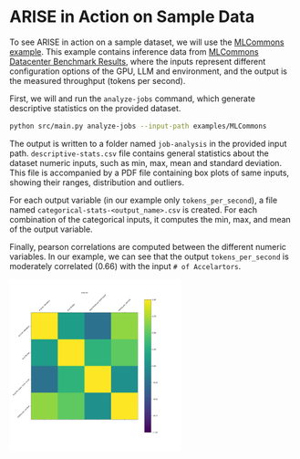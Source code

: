 # ARISE in Action on Sample Data

To see ARISE in action on a sample dataset, we will use the [MLCommons example](../examples/MLCommons). This example
contains inference data from [MLCommons Datacenter Benchmark Results](https://mlcommons.org/benchmarks/inference-datacenter), 
where the inputs represent different configuration options of the GPU, LLM and environment, and the output is the 
measured throughput (tokens per second).

First, we will and run the `analyze-jobs` command, which generate descriptive statistics on the provided dataset. 

```bash
python src/main.py analyze-jobs --input-path examples/MLCommons
```

The output is written to a folder named `job-analysis` in the provided input path. `descriptive-stats.csv` file contains
general statistics about the dataset numeric inputs, such as min, max, mean and standard deviation. This file is 
accompanied by a PDF file containing box plots of same inputs, showing their ranges, distribution and outliers.   

For each output variable (in our example only `tokens_per_second`), a file named  `categorical-stats-<output_name>.csv` 
is created. For each combination of the categorical inputs, it computes the min, max, and mean of the output variable.

Finally, pearson correlations are computed between the different numeric variables. In our example, we can see that the
output `tokens_per_second` is moderately correlated (0.66) with the input `# of Accelartors`.

<img src="correlation-single-job.png"  width="60%" height="60%">